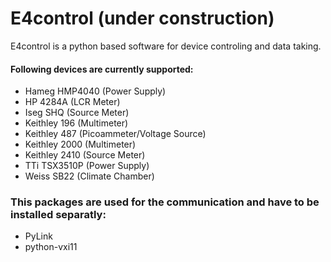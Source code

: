 # E4control (under construction)
E4control is a python based software for device controling and data taking.

#### Following devices are currently supported:
* Hameg HMP4040 (Power Supply)
* HP 4284A (LCR Meter)
* Iseg SHQ (Source Meter)
* Keithley 196 (Multimeter)
* Keithley 487 (Picoammeter/Voltage Source)
* Keithley 2000 (Multimeter)
* Keithley 2410 (Source Meter)
* TTi TSX3510P (Power Supply)
* Weiss SB22 (Climate Chamber)

### This packages are used for the communication and have to be installed separatly:
* PyLink
* python-vxi11
